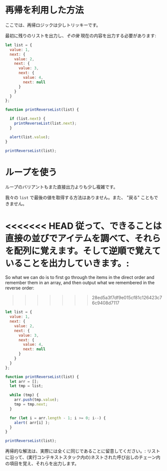# 再帰を利用した方法

ここでは、再帰ロジックは少しトリッキーです。

最初に残りのリストを出力し、*その後* 現在の内容を出力する必要があります:

```js run
let list = {
  value: 1,
  next: {
    value: 2,
    next: {
      value: 3,
      next: {
        value: 4,
        next: null
      }
    }
  }
};

function printReverseList(list) {

  if (list.next) {
    printReverseList(list.next);
  }

  alert(list.value);
}

printReverseList(list);
```

# ループを使う

ループのバリアントもまた直接出力よりも少し複雑です。

我々の `list` で最後の値を取得する方法はありません。また、 "戻る" こともできません。

<<<<<<< HEAD
従って、できることは直接の並びでアイテムを調べて、それらを配列に覚えます。そして逆順で覚えていることを出力していきます。:
=======
So what we can do is to first go through the items in the direct order and remember them in an array, and then output what we remembered in the reverse order:
>>>>>>> 28ed5a3f7df9e015cf81c126423c76c9408d7117

```js run
let list = {
  value: 1,
  next: {
    value: 2,
    next: {
      value: 3,
      next: {
        value: 4,
        next: null
      }
    }
  }
};

function printReverseList(list) {
  let arr = [];
  let tmp = list;

  while (tmp) {
    arr.push(tmp.value);
    tmp = tmp.next;
  }

  for (let i = arr.length - 1; i >= 0; i--) {
    alert( arr[i] );
  }
}

printReverseList(list);
```

再帰的な解法は、実際には全くに同じであることに留意してください。: リストに沿って、(実行コンテキストスタック内の)ネストされた呼び出しのチェーン内の項目を覚え、それらを出力します。
